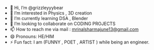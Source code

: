 - 👋 Hi, I’m @grizzleyyybear
- 👀 I’m interested in Physics , 3D creation 
- 🌱 I’m currently learning DSA , Blender
- 💞️ I’m looking to collaborate on CODING PROJECTS
- 📫 How to reach me via mail : mrinalsharmajune13@gmail.com
- 😄 Pronouns: HE/HIM
- ⚡ Fun fact: I am (FUNNY , POET , ARTIST ) while being an engineer.

<!---
grizzleyyybear/grizzleyyybear is a ✨ special ✨ repository because its `README.md` (this file) appears on your GitHub profile.
You can click the Preview link to take a look at your changes.
--->
